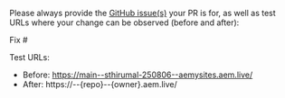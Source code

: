 Please always provide the [GitHub issue(s)](../issues) your PR is for, as well as test URLs where your change can be observed (before and after):

Fix #<gh-issue-id>

Test URLs:
- Before: https://main--sthirumal-250806--aemysites.aem.live/
- After: https://<branch>--{repo}--{owner}.aem.live/
